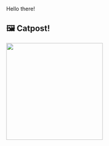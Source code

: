 Hello there!



## 🖼️ Catpost!

<sub>
    <img src="https://cdn2.thecatapi.com/images/9tn.jpg" height="256">
</sub>

